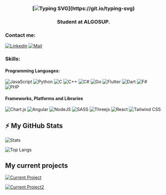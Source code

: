 <h3 align="center">

[![Typing SVG](https://readme-typing-svg.herokuapp.com?font=Montserrat&weight=700&size=36&duration=2500&pause=1000&color=D07376&center=true&vCenter=true&random=false&width=600&lines=%F0%9F%91%8B+Hello%2C+I'm+Pierre+!+;%F0%9F%91%8B+Hola%2C+soy+Pierre+!;%F0%9F%91%8B+Bonjour%2C+moi+c'est+Pierre+!;%F0%9F%91%8B+Guten+Tag%2C+ich+bin+Pierre;%F0%9F%91%8B+Salve%2C+sono+Pierre;%F0%9F%91%8B+%E4%BD%A0%E5%A5%BD%EF%BC%8C%E6%88%91%E6%98%AF%E7%9A%AE%E5%9F%83%E5%B0%94;%F0%9F%91%8B+%E3%81%93%E3%82%93%E3%81%AB%E3%81%A1%E3%81%AF+%E3%83%94%E3%82%A8%E3%83%BC%E3%83%AB%E3%81%A7%E3%81%99%E3%80%82;%F0%9F%91%8B+%D9%85%D8%B1%D8%AD%D8%A8%D9%8B%D8%A7%D8%8C+%D8%A3%D9%86%D8%A7+%D8%A8%D9%8A%D9%8A%D8%B1!;%F0%9F%91%8B+%EC%95%88%EB%85%95%ED%95%98%EC%84%B8%EC%9A%94%2C+%ED%94%BC%EC%97%90%EB%A5%B4%EC%9E%85%EB%8B%88%EB%8B%A4!)](https://git.io/typing-svg)

</h3>

<h3 align="center">Student at ALGOSUP.</h3>

### Contact me:

[![Linkedin](https://img.shields.io/badge/LinkedIn-0077B5?style=for-the-badge&logo=linkedin&logoColor=white)](https://www.linkedin.com/in/pierre-gorin-61a784221/)
[![Mail](https://img.shields.io/badge/Mail-D14836?style=for-the-badge&logo=gmail&logoColor=white)](mailto:pierre.gorin@algosup.com)

### Skills:
#### Programming Languages:

![JavaScript](https://img.shields.io/badge/javascript-%235C2D91.svg?style=for-the-badge&logo=javascript&logoColor=white)
![Python](https://img.shields.io/badge/python-%23150458?style=for-the-badge&logo=python&logoColor=white)
![C](https://img.shields.io/badge/c-%2300ADD8.svg?style=for-the-badge&logo=c&logoColor=white)
![C++](https://img.shields.io/badge/c++-F9DC3e.svg?style=for-the-badge&logo=c%2B%2B&logoColor=white)
![C#](https://img.shields.io/badge/c%23-%23009639.svg?style=for-the-badge&logo=c-sharp&logoColor=white)
![Go](https://img.shields.io/badge/go-%23FF6F00.svg?style=for-the-badge&logo=go&logoColor=white)
![Flutter](https://img.shields.io/badge/Flutter-%23009639.svg?style=for-the-badge&logo=flutter&logoColor=white)
![Dart](https://img.shields.io/badge/Dart-%2300ADD8.svg?style=for-the-badge&logo=dart&logoColor=white)
![F#](https://img.shields.io/badge/fsharp-%23150458.svg?style=for-the-badge&logo=fsharp&logoColor=white)
![PHP](https://img.shields.io/badge/php-%23009639.svg?style=for-the-badge&logo=php&logoColor=white)

#### Frameworks, Platforms and Libraries

![Chart.js](https://img.shields.io/badge/chart.js-%235C2D91.svg?style=for-the-badge&logo=chart.js&logoColor=white)
![Angular](https://img.shields.io/badge/angular-%23150458.svg?style=for-the-badge&logo=angular&logoColor=white) 
![NodeJS](https://img.shields.io/badge/node.js-%23150458?style=for-the-badge&logo=node.js&logoColor=white)
![SASS](https://img.shields.io/badge/SASS-%2300ADD8.svg?style=for-the-badge&logo=SASS&logoColor=white)
![Threejs](https://img.shields.io/badge/threejs-%23009639?style=for-the-badge&logo=three.js&logoColor=white)
![React](https://img.shields.io/badge/react-%235C2D91.svg?style=for-the-badge&logo=react&logoColor=white)
![Tailwind CSS](https://img.shields.io/badge/tailwindcss-%2300ADD8.svg?style=for-the-badge&logo=tailwind-css&logoColor=white)

##  ⚡ My GitHub Stats

![Stats](https://github-readme-stats.vercel.app/api?username=Pierre2103&show_icons=true&locale=en&theme=onedark)

![Top Langs](https://github-readme-stats.vercel.app/api/top-langs/?username=Pierre2103&hide_progress=true&theme=onedark)

## My current projects

[![Current Project](https://github-readme-stats.vercel.app/api/pin/?username=algosup&repo=2023-2024-project-5-flutter-team-6&theme=onedark)](https://github.com/algosup/2023-2024-project-5-flutter-team-6)

[![Current Project2](https://github-readme-stats.vercel.app/api/pin/?username=Pierre2103&repo=moonshot-project&theme=onedark)](https://github.com/Pierre2103/moonshot-project)